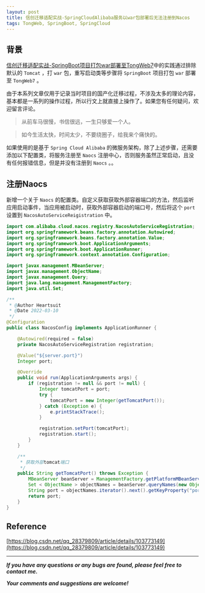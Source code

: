 ```yaml
---
layout: post
title: 信创迁移适配实战-SpringCloudAlibaba服务以war包部署后无法注册到Nacos
tags: TongWeb, SpringBoot, SpringCloud
---
```


## 背景

[信创迁移适配实战-SpringBoot项目打包war部署至TongWeb7](https://blog.csdn.net/u013810234/article/details/123936929)中的实践通过排除默认的 `Tomcat` ，打 `war` 包，重写启动类等步骤将 `SpringBoot` 项目打包 `war` 部署至 `TongWeb7` 。

由于本系列文章仅用于记录当时项目的国产化迁移过程，不涉及太多的理论内容，基本都是一系列的操作过程，所以行文上就直接上操作了。如果您有任何疑问，欢迎留言评论。

> 从前车马很慢，书信很远，一生只够爱一个人。

> 如今生活太快，时间太少，不要绕圈子，给我来个痛快的。

如果使用的是基于 `Spring Cloud Alibaba` 的微服务架构，除了上述步骤，还需要添加以下配置类，将服务注册至 `Naocs` 注册中心，否则服务虽然正常启动，且没有任何报错信息，但是并没有注册到 `Naocs` 。。

## 注册Naocs

新增一个关于 `Naocs` 的配置类。自定义获取获取外部容器端口的方法，然后监听应用启动事件，当应用被启动时，获取外部容器启动的端口号，然后将这个 `port` 设置到 `NacosAutoServiceReigistration` 中。

```java
import com.alibaba.cloud.nacos.registry.NacosAutoServiceRegistration;
import org.springframework.beans.factory.annotation.Autowired;
import org.springframework.beans.factory.annotation.Value;
import org.springframework.boot.ApplicationArguments;
import org.springframework.boot.ApplicationRunner;
import org.springframework.context.annotation.Configuration;

import javax.management.MBeanServer;
import javax.management.ObjectName;
import javax.management.Query;
import java.lang.management.ManagementFactory;
import java.util.Set;

/**
 * @Author Heartsuit
 * @Date 2022-03-10
 */
@Configuration
public class NacosConfig implements ApplicationRunner {

    @Autowired(required = false)
    private NacosAutoServiceRegistration registration;

    @Value("${server.port}")
    Integer port;

    @Override
    public void run(ApplicationArguments args) {
        if (registration != null && port != null) {
            Integer tomcatPort = port;
            try {
                tomcatPort = new Integer(getTomcatPort());
            } catch (Exception e) {
                e.printStackTrace();
            }

            registration.setPort(tomcatPort);
            registration.start();
        }
    }

    /**
     * 获取外部tomcat端口
     */
    public String getTomcatPort() throws Exception {
        MBeanServer beanServer = ManagementFactory.getPlatformMBeanServer();
        Set < ObjectName > objectNames = beanServer.queryNames(new ObjectName("*:type=Connector,*"), Query.match(Query.attr("protocol"), Query.value("HTTP/1.1")));
        String port = objectNames.iterator().next().getKeyProperty("port");
        return port;
    }
}
```

## Reference

[https://blog.csdn.net/qq_28379809/article/details/103773149](https://blog.csdn.net/qq_28379809/article/details/103773149)

---

***If you have any questions or any bugs are found, please feel free to contact me.***

***Your comments and suggestions are welcome!***

